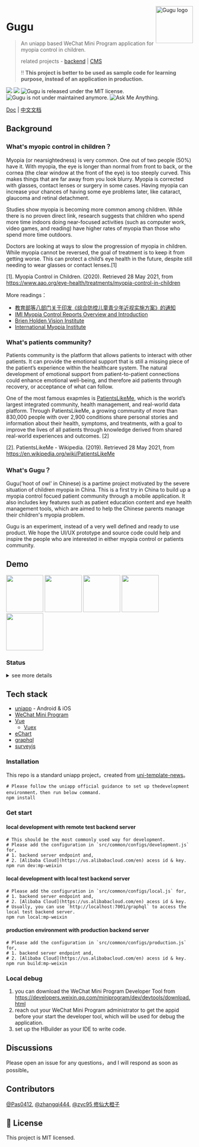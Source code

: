 <img src="https://user-images.githubusercontent.com/5424267/119736375-75dd1f00-be32-11eb-8012-ebece6238f7c.png" alt="Gugu logo" width="100" height="100" align="right" />


# Gugu
> An uniapp based WeChat Mini Program application for myopia control in children. 
>
> related projects - [backend](https://github.com/zhangqi444/gugu-myopic-patients-community-backend) | [CMS](https://github.com/zhangqi444/gugu-myopic-patients-community-cms-admin)
> 
> ‼️ **This project is better to be used as sample code for learning purpose, instead of an application in production.**

<p align="left">
  <img src="https://img.shields.io/badge/node-%3E%3D6.0.0-brightgreen"/>
  <img src="https://img.shields.io/badge/platforms-ios%20%7C%20android-blue"/>
  <img src="https://img.shields.io/badge/license-MIT-green.svg" alt="Gugu is released under the MIT license." />
  <img src="https://img.shields.io/badge/maintained%3F-no-red.svg" alt="Gugu is not under maintained anymore." />
  <img src="https://img.shields.io/badge/ask%20me-anything-1abc9c.svg" alt="Ask Me Anything." />
</p>

<a href="https://github.com/zhangqi444/gugu-myopic-patients-community-wechat-miniprogram" target="_blank">Doc</a>
|
<a href="https://github.com/zhangqi444/gugu-myopic-patients-community-wechat-miniprogram/blob/master/README-zh-CN.md" target="_blank">中文文档</a>

## Background

### What's myopic control in children？

Myopia (or nearsightedness) is very common. One out of two people (50%) have it. With myopia, the eye is longer than normal from front to back, or the cornea (the clear window at the front of the eye) is too steeply curved. This makes things that are far away from you look blurry. Myopia is corrected with glasses, contact lenses or surgery in some cases. Having myopia can increase your chances of having some eye problems later, like cataract, glaucoma and retinal detachment.

Studies show myopia is becoming more common among children. While there is no proven direct link, research suggests that children who spend more time indoors doing near-focused activities (such as computer work, video games, and reading) have higher rates of myopia than those who spend more time outdoors.

Doctors are looking at ways to slow the progression of myopia in children. While myopia cannot be reversed, the goal of treatment is to keep it from getting worse. This can protect a child’s eye health in the future, despite still needing to wear glasses or contact lenses.[1]

[1]. Myopia Control in Children. (2020). Retrieved 28 May 2021, from https://www.aao.org/eye-health/treatments/myopia-control-in-children

More readings：
- [教育部等八部门关于印发《综合防控儿童青少年近视实施方案》的通知](http://www.moe.gov.cn/srcsite/A17/moe_943/s3285/201808/t20180830_346672.html)
- [IMI Myopia Control Reports Overview and Introduction](https://myopiainstitute.org/wp-content/uploads/2020/11/IMI-Myopia-Control-Reports-Overview-and-Introduction.pdf)
- [Brien Holden Vision Institute](https://bhvi.org/)
- [International Myopia Institute](https://myopiainstitute.org/) 

### What's patients community?

Patients community is the platform that allows patients to interact with other patients. It can provide the emotional support that is still a missing piece of the patient’s experience within the healthcare system. The natural development of emotional support from patient-to-patient connections could enhance emotional well-being, and therefore aid patients through recovery, or acceptance of what can follow.

One of the most famous exapmles is [PatientsLikeMe](https://www.patientslikeme.com/), which is the world’s largest integrated community, health management, and real-world data platform. Through PatientsLikeMe, a growing community of more than 830,000 people with over 2,900 conditions share personal stories and information about their health, symptoms, and treatments, with a goal to improve the lives of all patients through knowledge derived from shared real-world experiences and outcomes. [2]

[2]. PatientsLikeMe - Wikipedia. (2019). Retrieved 28 May 2021, from https://en.wikipedia.org/wiki/PatientsLikeMe

### What's Gugu？

Gugu('hoot of owl' in Chinese) is a partime project motivated by the severe situation of children myopia in China. This is a first try in China to build up a myopia control focued patient community through a mobile application. It also includes key features such as patient education content and eye health management tools, which are aimed to help the Chinese parents manage their children's myopia problem. 

Gugu is an experiment, instead of a very well defined and ready to use product. We hope the UI/UX prototype and source code could help and inspire the people who are interested in either myopia control or patients community.

## Demo

<div>
<img src="https://user-images.githubusercontent.com/5424267/119761374-84dac600-be60-11eb-8be8-0cfc7c07e18a.gif" width="100" />
<img src="https://user-images.githubusercontent.com/5424267/119761368-83110280-be60-11eb-8263-a1298094e15d.gif" width="100" />
<img src="https://user-images.githubusercontent.com/5424267/119761362-7ee4e500-be60-11eb-81ce-6750d257f026.gif" width="100" />
<img src="https://user-images.githubusercontent.com/5424267/119761346-79879a80-be60-11eb-85d7-82a08e4d7b2d.gif" width="100" />
<img src="https://user-images.githubusercontent.com/5424267/119746271-ee4cdb80-be44-11eb-8c87-dc69fcfc4906.gif" width="100" />
</div>

### Status

<details>
  <summary>see more details</summary>

> Done: 🟩     In-progress: 🟧     TODO: 🟥

<table class="tg">
<thead>
  <tr>
    <th class="tg-0pky">Funtion</th>
    <th class="tg-0pky">Sub-function</th>
    <th class="tg-0pky">Product Status</th>
    <th class="tg-0pky">Development Status</th>
    <th class="tg-0pky">Mock</th>
  </tr>
</thead>
<tbody>
  <tr>
    <td class="tg-0pky" rowspan="3">home</td>
    <td class="tg-0pky">search</td>
    <td class="tg-0pky">🟩</td>
    <td class="tg-0pky">🟧</td>
    <td class="tg-0pky" rowspan="3">
	<img src="https://user-images.githubusercontent.com/5424267/119745587-4c78bf00-be43-11eb-9ac3-4e2fd4703645.png" width="80" />
	<img src="https://user-images.githubusercontent.com/5424267/119745844-dde83100-be43-11eb-9129-485a3306d52e.png" width="80" />
	<img src="https://user-images.githubusercontent.com/5424267/119745836-d7f25000-be43-11eb-834d-01a80ae5b55e.png" width="80" />
    </td>
  </tr>
  <tr>
    <td class="tg-0pky">feed</td>
    <td class="tg-0pky">🟩</td>
    <td class="tg-0pky">🟩</td>
  </tr>
  <tr>
    <td class="tg-0pky">carousel</td>
    <td class="tg-0pky">🟩</td>
    <td class="tg-0pky">🟥</td>
  </tr>

  <tr>
    <td class="tg-0pky" rowspan="6">patient education</td>
    <td class="tg-0pky">rich content</td>
    <td class="tg-0pky">🟩</td>
    <td class="tg-0pky">🟩</td>
    <td class="tg-0pky" rowspan="6">
	<img src="https://user-images.githubusercontent.com/5424267/119746982-94e5ac00-be46-11eb-88b5-515af647a94d.jpg" width="80" />
	<img src="https://user-images.githubusercontent.com/5424267/119746986-97480600-be46-11eb-90c2-af32a4b2dac4.jpg" width="80" />
	<img src="https://user-images.githubusercontent.com/5424267/119746994-9a42f680-be46-11eb-8de7-d794978d4969.png" width="80" />
	<img src="https://user-images.githubusercontent.com/5424267/119746998-9c0cba00-be46-11eb-99f6-4c0ea56b11d4.png" width="80" />
	<img src="https://user-images.githubusercontent.com/5424267/119747000-9ca55080-be46-11eb-9ad5-e45fb902ab22.png" width="80" />
	<img src="https://user-images.githubusercontent.com/5424267/119746996-9b742380-be46-11eb-85a4-769dd3a651c2.png" width="80" />
    </td>
  </tr>
  <tr>
    <td class="tg-0pky">video</td>
    <td class="tg-0pky">🟩</td>
    <td class="tg-0pky">🟩</td>
  </tr>
  <tr>
    <td class="tg-0pky">related readings</td>
    <td class="tg-0pky">🟩</td>
    <td class="tg-0pky">🟩</td>
  </tr>
  <tr>
    <td class="tg-0pky">like, save, share</td>
    <td class="tg-0pky">🟩</td>
    <td class="tg-0pky">🟩</td>
  </tr>
  <tr>
    <td class="tg-0pky">comment，like comment, save comment</td>
    <td class="tg-0pky">🟩</td>
    <td class="tg-0pky">🟩</td>
  </tr>
  <tr>
    <td class="tg-0pky">tag</td>
    <td class="tg-0pky">🟩</td>
    <td class="tg-0pky">🟩</td>
  </tr>

  <tr>
    <td class="tg-0pky" rowspan="1">medical service</td>
    <td class="tg-0pky">doctor、hospical、appointment、AI virtual healthcare</td>
    <td class="tg-0pky">🟧</td>
    <td class="tg-0pky">🟥</td>
    <td class="tg-0pky" rowspan="1">
	<img src="https://user-images.githubusercontent.com/5424267/119762586-d84e1380-be62-11eb-8849-b101a5c92cfd.png" width="80" />
	<img src="https://user-images.githubusercontent.com/5424267/119762590-da17d700-be62-11eb-8d81-eb3dc60c0b45.png" width="80" />
	<img src="https://user-images.githubusercontent.com/5424267/119762591-dab06d80-be62-11eb-9cbc-f673b957fd89.png" width="80" />
	<img src="https://user-images.githubusercontent.com/5424267/119762592-dab06d80-be62-11eb-84ad-a6a4d91d874c.png" width="80" />
	<img src="https://user-images.githubusercontent.com/5424267/119762814-47c40300-be63-11eb-98cd-79daf889dd04.png" width="80" />
	<img src="https://user-images.githubusercontent.com/5424267/119762817-498dc680-be63-11eb-81c2-96198b2ddfb1.png" width="80" />
    </td>
  </tr>
  <tr>
    <td class="tg-0pky" rowspan="5">community</td>
    <td class="tg-0pky">post</td>
    <td class="tg-0pky">🟩</td>
    <td class="tg-0pky">🟧</td>
    <td class="tg-0pky" rowspan="5">
	<img src="https://user-images.githubusercontent.com/5424267/119758853-17c53180-be5c-11eb-9562-a8fd00e04b04.png" width="80" />
	<img src="https://user-images.githubusercontent.com/5424267/119758862-198ef500-be5c-11eb-9189-9dfd0b199488.png" width="80" />
	<img src="https://user-images.githubusercontent.com/5424267/119758863-1a278b80-be5c-11eb-84e0-150f084832a2.png" width="80" />
	<img src="https://user-images.githubusercontent.com/5424267/119758865-1ac02200-be5c-11eb-82a6-71412e002f6a.png" width="80" />
	<img src="https://user-images.githubusercontent.com/5424267/119758868-1bf14f00-be5c-11eb-9abe-01e25ee4fb42.png" width="80" />
	<img src="https://user-images.githubusercontent.com/5424267/119758870-1bf14f00-be5c-11eb-9ce8-3c3bccb2b2de.png" width="80" />
    </td>
  </tr>
  <tr>
    <td class="tg-0pky">edit, delete</td>
    <td class="tg-0pky">🟩</td>
    <td class="tg-0pky">🟧</td>
  </tr>
  <tr>
    <td class="tg-0pky">like, save, share</td>
    <td class="tg-0pky">🟩</td>
    <td class="tg-0pky">🟩</td>
  </tr>
  <tr>
    <td class="tg-0pky">comment, reply, like comment, like reply</td>
    <td class="tg-0pky">🟩</td>
    <td class="tg-0pky">🟧</td>
  </tr>
  <tr>
    <td class="tg-0pky">topic</td>
    <td class="tg-0pky">🟩</td>
    <td class="tg-0pky">🟧</td>
  </tr>
  <tr>
    <td class="tg-0pky" rowspan="3">tools</td>
    <td class="tg-0pky">survey</td>
    <td class="tg-0pky">🟩</td>
    <td class="tg-0pky">🟩</td>
    <td class="tg-0pky" rowspan="1">
	<img src="https://user-images.githubusercontent.com/5424267/119760240-7ee3e580-be5e-11eb-9b95-a982339dc39a.png" width="80" />
	<img src="https://user-images.githubusercontent.com/5424267/119760243-7f7c7c00-be5e-11eb-9bd2-62684130a752.png" width="80" />
	<img src="https://user-images.githubusercontent.com/5424267/119760246-80151280-be5e-11eb-9649-1acb1f973b3b.png" width="80" />
	<img src="https://user-images.githubusercontent.com/5424267/119760247-80ada900-be5e-11eb-8bca-4e3276c5b6c2.png" width="80" />
	<img src="https://user-images.githubusercontent.com/5424267/119760249-81463f80-be5e-11eb-87ec-f867ba7972fe.png" width="80" />
	<img src="https://user-images.githubusercontent.com/5424267/119760251-81ded600-be5e-11eb-980f-493ba05758d9.png" width="80" />
    </td>
  </tr>
  <tr>
    <td class="tg-0pky">medical records management</td>
    <td class="tg-0pky">🟩</td>
    <td class="tg-0pky">🟧</td>
    <td class="tg-0pky" rowspan="1">
	<img src="https://user-images.githubusercontent.com/5424267/119759575-59a2a780-be5d-11eb-8c7a-89e610497418.png" width="80" />
	<img src="https://user-images.githubusercontent.com/5424267/119759580-5ad3d480-be5d-11eb-996a-87c7dacf9d37.png" width="80" />
	<img src="https://user-images.githubusercontent.com/5424267/119759582-5b6c6b00-be5d-11eb-9d84-1921ab526be1.png" width="80" />
	<img src="https://user-images.githubusercontent.com/5424267/119759587-5c9d9800-be5d-11eb-8109-68ee4658a5d1.png" width="80" />
	<img src="https://user-images.githubusercontent.com/5424267/119759588-5c9d9800-be5d-11eb-8abf-31dfb955b422.png" width="80" />
	<img src="https://user-images.githubusercontent.com/5424267/119759585-5c050180-be5d-11eb-8551-b6c2d97173d4.png" height="80" />
    </td>
  </tr>
  <tr>
    <td class="tg-0pky">activity tracking</td>
    <td class="tg-0pky">🟧</td>
    <td class="tg-0pky">🟥</td>
    <td class="tg-0pky" rowspan="1">
	<img src="https://user-images.githubusercontent.com/5424267/119761043-f5cdae00-be5f-11eb-9d6d-d4e5653e1e07.png" width="80" />
	<img src="https://user-images.githubusercontent.com/5424267/119761044-f6664480-be5f-11eb-9b9b-e80d210b53a3.png" width="80" />
	<img src="https://user-images.githubusercontent.com/5424267/119761045-f6fedb00-be5f-11eb-96c6-57b0a016e683.png" width="80" />
	<img src="https://user-images.githubusercontent.com/5424267/119761046-f6fedb00-be5f-11eb-8170-edd443b6dfe2.png" width="80" />
	<img src="https://user-images.githubusercontent.com/5424267/119761048-f7977180-be5f-11eb-8868-a84f29b71e4b.png" width="80" />
	<img src="https://user-images.githubusercontent.com/5424267/119761050-f8300800-be5f-11eb-9117-2493566172dc.png" width="80" />
    </td>
  </tr>

  <tr>
    <td class="tg-0pky" rowspan="1">online store</td>
    <td class="tg-0pky"></td>
    <td class="tg-0pky">🟧</td>
    <td class="tg-0pky">🟥</td>
    <td class="tg-0pky" rowspan="1">
	<img src="https://user-images.githubusercontent.com/5424267/119761910-8a84db80-be61-11eb-8610-d62d9c60fc36.png" width="80" />
	<img src="https://user-images.githubusercontent.com/5424267/119761911-8bb60880-be61-11eb-94b3-8871aa9bf914.png" width="80" />
	<img src="https://user-images.githubusercontent.com/5424267/119761914-8ce73580-be61-11eb-92d0-ab881a5bf4f4.png" width="80" />
	<img src="https://user-images.githubusercontent.com/5424267/119761915-8ce73580-be61-11eb-862a-8b16dd29b82c.png" width="80" />
	<img src="https://user-images.githubusercontent.com/5424267/119761917-8e186280-be61-11eb-85c2-32c57f6ed6e2.png" width="80" />
	<img src="https://user-images.githubusercontent.com/5424267/119761918-8eb0f900-be61-11eb-828c-86265285fff9.png" width="80" />
    </td>
  </tr>
	
  <tr>
    <td class="tg-0pky" rowspan="1">live</td>
    <td class="tg-0pky"></td>
    <td class="tg-0pky">🟥</td>
    <td class="tg-0pky">🟥</td>
    <td class="tg-0pky" rowspan="1">
	<img src="https://user-images.githubusercontent.com/5424267/119761967-a7b9aa00-be61-11eb-901c-7e90c3024c0a.png" width="80" />
    </td>
  </tr>
  <tr>
    <td class="tg-0pky" rowspan="5">others</td>
    <td class="tg-0pky">user verification</td>
    <td class="tg-0pky">🟩</td>
    <td class="tg-0pky">🟥</td>
    <td class="tg-0pky" rowspan="1">
	<img src="https://user-images.githubusercontent.com/5424267/119763134-ccaf1c80-be63-11eb-9b63-573e6dd5b26d.png" width="80" />
	<img src="https://user-images.githubusercontent.com/5424267/119763137-cde04980-be63-11eb-9df2-459ac02088e1.png" width="80" />
	<img src="https://user-images.githubusercontent.com/5424267/119763138-cde04980-be63-11eb-9062-c563c895cfe5.png" width="80" />
	<img src="https://user-images.githubusercontent.com/5424267/119763139-ce78e000-be63-11eb-97d9-719311156915.png" width="80" />
	<img src="https://user-images.githubusercontent.com/5424267/119763142-cfaa0d00-be63-11eb-99eb-3b58e0df84e2.png" width="80" />
    </td>
  </tr>

  <tr>
    <td class="tg-0pky">profile</td>
    <td class="tg-0pky">🟩</td>
    <td class="tg-0pky">🟧</td>
    <td class="tg-0pky" rowspan="1" >
	<img src="https://user-images.githubusercontent.com/5424267/119762992-983b6080-be63-11eb-8a8f-aa707eeb20d8.png" width="80" />
	<img src="https://user-images.githubusercontent.com/5424267/119762996-98d3f700-be63-11eb-92c7-51dd24854480.png" width="80" />
	<img src="https://user-images.githubusercontent.com/5424267/119762997-996c8d80-be63-11eb-99c6-7898323306d2.png" width="80" />
    </td>
  </tr>
  <tr>
    <td class="tg-0pky">push notification</td>
    <td class="tg-0pky">🟥</td>
    <td class="tg-0pky">🟥</td>
    <td class="tg-0pky" rowspan="1" />
  </tr>
  <tr>
    <td class="tg-0pky">WeChat SSO</td>
    <td class="tg-0pky">N/A</td>
    <td class="tg-0pky">🟩</td>
    <td class="tg-0pky" rowspan="1" />
  </tr>  
  <tr>
    <td class="tg-0pky">content review</td>
    <td class="tg-0pky">🟩</td>
    <td class="tg-0pky">🟩</td>
    <td class="tg-0pky" rowspan="1" />
  </tr>
</tbody>
</table>

</details>

## Tech stack

- [uniapp](https://uniapp.dcloud.io/) - Android & iOS
- [WeChat Mini Program](https://developers.weixin.qq.com/miniprogram/dev/framework/)
- [Vue](https://vuejs.org/)
	- [Vuex](https://vuex.vuejs.org/)
- [eChart](https://echarts.apache.org/)
- [graphql](https://apollographql.com/)
- [surveyjs](https://github.com/surveyjs/survey-library)

### Installation
This repo is a standard uniapp project，created from [uni-template-news](https://github.com/dcloudio/uni-template-news)。

```shell
# Please follow the uniapp official guidance to set up thedevelopment environment，then run below command.
npm install
```

### Get start

#### local development with remote test backend server
```shell
# This should be the most commonly used way for development.
# Please add the configuration in `src/common/configs/development.js` for,
# 1. backend server endpoint and,
# 2. [Alibaba Cloud](https://us.alibabacloud.com/en) acess id & key.
npm run dev:mp-weixin
```
#### local development with local test backend server
```shell
# Please add the configuration in `src/common/configs/local.js` for,
# 1. backend server endpoint and,
# 2. [Alibaba Cloud](https://us.alibabacloud.com/en) acess id & key.
# Usually, you can use `http://localhost:7001/graphql` to access the local test backend server.
npm run local:mp-weixin
```
#### production environment with production backend server
```shell
# Please add the configuration in `src/common/configs/production.js` for,
# 1. backend server endpoint and,
# 2. [Alibaba Cloud](https://us.alibabacloud.com/en) acess id & key.
npm run build:mp-weixin
```
### Local debug
1. you can download the WeChat Mini Program Developer Tool from https://developers.weixin.qq.com/miniprogram/dev/devtools/download.html
2. reach out your WeChat Mini Program administrator to get the appid before your start the developer tool, which will be used for debug the application.
3. set up the HBuilder as your IDE to write code.

## Discussions

Please open an issue for any questions，and I will respond as soon as possible。

## Contributors

[@Pas0412](https://github.com/Pas0412), [@zhangqi444](https://github.com/zhangqi444), [@zyc95 修仙大橙子](https://github.com/zyc95)

## 📄 License

This project is MIT licensed.

